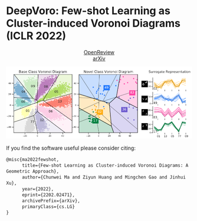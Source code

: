 # DeepVoro: Few-shot Learning as Cluster-induced Voronoi Diagrams (ICLR 2022)

<div align="center">
  <a href="https://openreview.net/forum?id=6kCiVaoQdx9">OpenReview</a>
</div>
<div align="center">
  <a href="https://arxiv.org/abs/2202.02471">arXiv</a>
</div>

<p align="center">
  <img src="./img/demo_mnist.png">
</p>

If you find the software useful please consider citing:

```
@misc{ma2022fewshot,
      title={Few-shot Learning as Cluster-induced Voronoi Diagrams: A Geometric Approach}, 
      author={Chunwei Ma and Ziyun Huang and Mingchen Gao and Jinhui Xu},
      year={2022},
      eprint={2202.02471},
      archivePrefix={arXiv},
      primaryClass={cs.LG}
}
```

